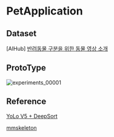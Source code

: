 # PetApplication

## Dataset

[AIHub] [반려동물 구분을 위한 동물 영상 소개](https://aihub.or.kr/aidata/34146)

## ProtoType

![experiments_00001](https://user-images.githubusercontent.com/62324508/155103430-87c03491-067e-4ff9-8633-3ed349fd268b.gif)


## Reference

[YoLo V5 + DeepSort](https://github.com/mikel-brostrom/Yolov5_DeepSort_Pytorch)

[mmskeleton](https://github.com/open-mmlab/mmskeleton)

